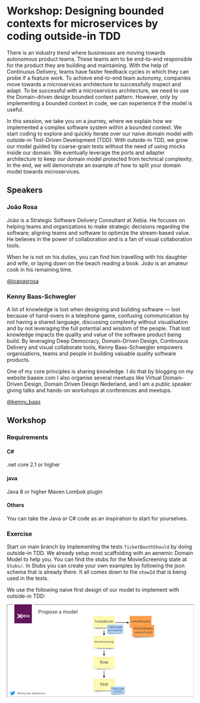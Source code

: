 # Workshop: Designing bounded contexts for microservices by coding outside-in TDD

There is an industry trend where businesses are moving towards autonomous product teams. These teams aim to be end-to-end responsible for the product they are building and maintaining. With the help of Continuous Delivery, teams have faster feedback cycles in which they can probe if a feature work. To achieve end-to-end team autonomy, companies move towards a microservices architecture to successfully inspect and adapt. To be successful with a microservices architecture, we need to use the Domain-driven design bounded context pattern. However, only by implementing a bounded context in code, we can experience if the model is useful.

In this session, we take you on a journey, where we explain how we implemented a complex software system within a bounded context. We start coding to explore and quickly iterate over our naive domain model with outside-in Test-Driven Development (TDD). With outside-in TDD, we grow our model guided by coarse-grain tests without the need of using mocks inside our domain. We eventually leverage the ports and adapter architecture to keep our domain model protected from technical complexity. In the end, we will demonstrate an example of how to split your domain model towards microservices.

## Speakers

### João Rosa

João is a Strategic Software Delivery Consultant at Xebia. He focuses on helping teams and organizations to make strategic decisions regarding the software; aligning teams and software to optimize the stream-based value. He believes in the power of collaboration and is a fan of visual collaboration tools.

When he is not on his duties, you can find him travelling with his daughter and wife, or laying down on the beach reading a book. João is an amateur cook in his remaining time.

[@joaoasrosa](https://www.twitter.com/joaoasrosa)

### Kenny Baas-Schwegler

A lot of knowledge is lost when designing and building software — lost because of hand-overs in a telephone game, confusing communication by not having a shared language, discussing complexity without visualisation and by not leveraging the full potential and wisdom of the people. That lost knowledge impacts the quality and value of the software product being build. By leveraging Deep Democracy, Domain-Driven Design, Continuous Delivery and visual collaborate tools, Kenny Baas-Schwegler empowers organisations, teams and people in building valuable quality software products.

One of my core principles is sharing knowledge. I do that by blogging on my website baasie.com I also organise several meetups like Virtual Domain-Driven Design, Domain Driven Design Nederland, and I am a public speaker giving talks and hands-on workshops at conferences and meetups. 

[@kenny_baas](https://www.twitter.com/kenny_baas)

## Workshop

### Requirements

#### C#

.net core 2.1 or higher

#### java

Java 8 or higher
Maven
Lombok plugin

#### Others

You can take the Java or C# code as an inspiration to start for yourselves.

### Exercise

Start on main branch by implementing the tests `TicketBoothShould` by doing outside-in TDD. We already setup most scaffolding with an aenemic Domain Model to help you. You can find the stubs for the MovieScreening state at `Stubs/`. In Stubs you can create your own examples by following the json schema that is already there. It all comes down to the `showId` that is being used in the tests.

We use the following naive first design of our model to implement with outside-in TDD:

![Proposed Model](proposed-model.jpg)